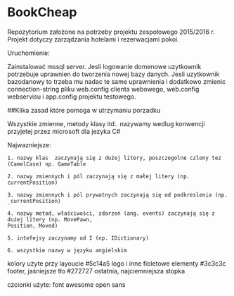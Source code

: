 ﻿# BookCheap
Repozytorium założone na potrzeby projektu zespołowego 2015/2016 r. Projekt dotyczy zarządzania hotelami i rezerwacjami pokoi.

Uruchomienie:

Zainstalować mssql server. Jesli logowanie domenowe uzytkownik potrzebuje uprawnien do tworzenia nowej bazy danych. Jesli uzytkownik
bazodanowy to trzeba mu nadac te same uprawnienia i dodatkowo zmienic connection-string pliku web.config clienta webowego, web.config
webservisu i app.config projektu testowego.

##Klika zasad które pomoga w utrzymaniu porzadku

Wszystkie zmienne, metody klasy itd.. nazywamy wedlug konwencji przyjetej przez microsoft dla jezyka C#

  Najwazniejsze:
  
    1. nazwy klas  zaczynają się z dużej litery, poszczegolne czlony tez (CamelCase) np. GameTable
    
    2. nazwy zmiennych i pól zaczynają się z małej litery (np. currentPosition)
    
    3. nazwy zmiennych i pól prywatnych zaczynają się od podkreslenia (np. _currentPosition)
    
    4. nazwy metod, właściwości, zdarzeń (ang. events) zaczynają się z dużej litery (np. MovePawn,
    Position, Moved)
    
    5. intefejsy zaczynamy od I (np. IDictionary)
    
    6. wszystkie nazwy w języku angielskim

kolory użyte przy layoucie
#5c14a5 logo i inne fioletowe elementy
#3c3c3c footer, jaśniejsze tło
#272727 ostatnia, najciemniejsza stopka

czcionki użyte:
font awesome
open sans

